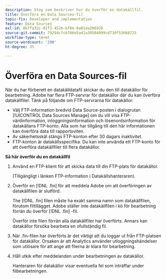 ```yaml
---
description: Steg som beskriver hur du överför en datakällfil.
title: Överföra en Data Sources-fil
topic-fix: Developer and implementation
feature: Data Sources
exl-id: 8b7fa32c-01f2-452b-bf8e-8a81da266926
source-git-commit: 79294cfc6f86e5a41a39504099cd730f53668725
workflow-type: tm+mt
source-wordcount: '290'
ht-degree: 3%

---
```


# Överföra en Data Sources-fil

När du har förberett en datakälldatafil skickar du den till datakällor för bearbetning. Adobe har flera FTP-servrar för datakällor där du kan överföra datakällfiler. Tänk på följande om FTP-servrarna för datakällor:

* Välj FTP-information bredvid Data Source-posten i dialogrutan [!UICONTROL Data Sources Manage] om du vill visa FTP-värdinformation, inloggningsinformation och lösenordsinformation för datakällans FTP-konto. Alla som har tillgång till den här informationen kan överföra data till rapportsviten.
* Av säkerhetsskäl stängs FTP-konton efter 30 dagars inaktivitet.
* FTP-konton är datakällsspecifika. Du kan inte använda ett FTP-konto för att överföra datakällfiler till flera datakällor.

**Så här överför du en datakällfil**

1. Använd en FTP-klient för att skicka data till din FTP-plats för datakällor.

   (Tillgängligt i länken FTP-information i Datakällshanteraren).

1. Överför en [!DNL .fin] för att meddela Adobe om att överföringen av datakällfilen är slutförd.

   The [!DNL .fin] filen måste ha exakt samma namn som datakällfilen, förutom filtillägget. Adobe ställer inte datakällfilen i kö för bearbetning förrän du överför [!DNL .fin] -fil.

   Överför inte filen förrän alla datakällfiler har överförts. Annars kan datakällor försöka bearbeta en ofullständig fil.
1. När .fin-filen har överförts är det viktigt att du loggar ut från FTP-platsen för datakällor. Orsaken är att Analytics använder utloggningshändelser som utlösare för att ange att filerna är klara för bearbetning.
1. Håll utkik efter meddelanden under bearbetningen av datakällor.

   Hanteraren för datakällor visar eventuella fel som inträffar under filbearbetningen.
